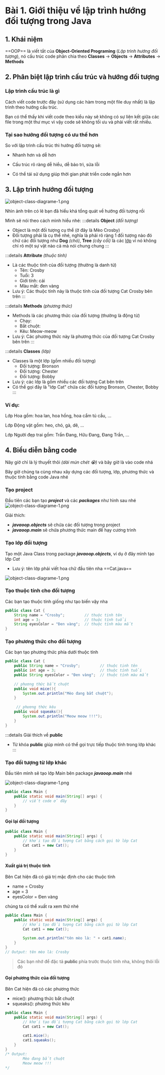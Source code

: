 <!-- ---
layout: Post
title: Giới thiệu về lập trình hướng đối tượng trong Java
subtitle: Lập trình hướng đối tượng với Java
author: Theanishtar
date: 2023-06-09
useHeaderImage: false
headerImage: /img/in-post/2020-10-07/header.jpg
headerMask: rgba(30, 69, 110, 0.61)
permalinkPattern: /ebook/java/java-oop/:slug/
tags:
  - Java OOP
---

Hướng đối tượng là phương pháp lập trình phổ biến nhất hiện nay!!! Cùng mình tìm hiểu về OOP trog bài viết này nhé  -->
<!-- more -->

# Bài 1. Giới thiệu về lập trình hướng đối tượng trong Java
## 1. Khái niệm

==OOP== là viết tắt của **Object-Oriented Programing** (*Lập trình hướng đối tượng*), nó cấu trúc code phân chia theo **Classes** → **Objects** → **Attributes** → **Methods**

## 2. Phân biệt lập trình cấu trúc và hướng đối tượng

### Lập trình cấu trúc là gì

Cách viết code trước đây (sử dụng các hàm trong một file duy nhất) là lập trình theo hướng cấu trúc.

Bạn có thể thấy khi viết code theo kiểu này sẽ không có sự liên kết giữa các file trong một thư mục vì vậy code sẽ không tối ưu và phải viết rất nhiều.

### Tại sao hướng đối tượng có ưu thế hơn

So với lập trình cấu trúc thì hướng đối tượng sẽ: 
- Nhanh hơn và dễ hơn

- Cấu trúc rõ ràng dễ hiểu, dễ bảo trì, sửa lỗi

- Có thể tái sử dụng giúp thời gian phát triển code ngắn hơn

## 3. Lập trình hướng đối tượng

![object-class-diagrame-1.png](https://github.com/dangtranhuu/images/blob/main/angurvad/java-oop/session1/picture1.png?raw=true)

Nhìn ảnh trên có lẽ bạn đã hiểu khá tổng quát về hướng đối tượng rồi

Mình sẽ nói theo cách mình hiểu nhé:
:::details  <b>Object</b> <i>(đối tượng)</i>
- Object là một đối tượng cụ thể (ở đây là Mèo Crosby)
- Đối tượng phải là cụ thể nhé, nghĩa là phải rõ ràng 1 đối tượng nào đó chứ các đối tượng như **Dog** *(chó)*, **Tree** *(cây cối)* là các [lớp]() vì nó không chỉ rõ một sự vật nào cả mà nói chung chung
:::

:::details <b>Attribute</b> <i>(thuộc tính)</i> 
- Là các thuộc tính của đối tượng (thường là danh từ)
	- Tên: Crosby
	- Tuổi: 3
	- Giới tính: cái
	- Màu mắt: đen vàng
- Lưu ý: Các thuộc tính này là thuộc tính của đối tượng Cat Crosby bên trên
:::

:::details <b>Methods</b>  <i>(phương thức)</i> 
- Methods là các phương thức của đối tượng (thường là động từ)
	- Chạy: 
	- Bắt chuột:
	- Kêu: Meow-meow
- Lưu ý: Các phương thức này là phương thức của đối tượng Cat Crosby bên trên
:::

:::details <b>Classes</b> <i>(lớp)</i> 
- Classes là một lớp (gồm nhiều đối tượng)
	- Đối tượng: Bronson
	- Đối tượng: Chester
	- Đối tượng: Bobby
- Lưu ý: các lớp là gồm nhiều các đối tượng Cat bên trên
- Có thể gọi đây là "lớp Cat" chứa các đối tượng Bronson, Chester, Bobby 
:::

### Ví dụ: 
Lớp Hoa gồm: hoa lan, hoa hồng, hoa cẩm tú cầu, ...

Lớp Động vật gồm: heo, chó, gà, dê, ...

Lớp Người đẹp trai gồm: Trần Đang, Hữu Đang, Đang Trần, ...

## 4. Biểu diễn bằng code

Nãy giờ chỉ là lý thuyết thôi *(dài mún chét 😭)* và bây giờ là vào code nhá

Bây giờ chúng ta cùng nhau xây dựng các đối tượng, lớp, phương thức và thuộc tính bằng code Java nhé

### Tạo project

Đầu tiên các bạn tạo **_project_** và các **_packages_** như hình sau nhé
![object-class-diagrame-1.png](https://github.com/dangtranhuu/images/blob/main/angurvad/java-oop/session1/create-project.png?raw=true)

Giải thích: 
- **_javaoop.objects_** sẽ chứa các đối tượng trong project
- **_javaoop.main_** sẽ chứa phương thức main để hạy cương trình

### Tạo lớp đối tượng

Tạo một Java Class trong package **_javaoop.objects_**, ví dụ ở đây mình tạo lớp *Cat*

- Lưu ý: tên lớp phải viết hoa chữ đầu tiên nha ==Cat.java==

![object-class-diagrame-1.png](https://github.com/dangtranhuu/images/blob/main/angurvad/java-oop/session1/create-obj.png?raw=true)

### Tạo thuộc tính cho đối tượng

Các bạn tạo thuộc tính giống như tạo biến vậy nha 
```java
public class Cat {
    String name = "Crosby";         // thuộc tinh tên
    int age = 3;                    // thuộc tính tuổi
    String eyesColor = "Đen vàng";  // thuộc tính màu mắt
}
```

### Tạo phương thức cho đối tượng
Các bạn tạo phương thức phía dưới thuộc tính 
```java
public class Cat {
    public String name = "Crosby";         // thuộc tinh tên
    public int age = 3;                    // thuộc tính tuổi
    public String eyesColor = "Đen vàng";  // thuộc tính màu mắt
    
    // phương thức bắt chuột
    public void mice(){
        System.out.println("Mèo đang bắt chuột");
    }
    
	 // phương thức kêu
    public void squeaks(){
        System.out.println("Meow meow !!!");
    }
}
```

:::details Giải thích về <b>public</b>
- Từ khóa **public** giúp mình có thể gọi trực tiếp thuộc tính trong lớp khác
:::

### Tạo đối tượng từ lớp khác 

Đầu tiên mình sẽ tạo lớp Main bên package **_javaoop.main_** nhé

![object-class-diagrame-1.png](https://github.com/dangtranhuu/images/blob/main/angurvad/java-oop/session1/createmain.png?raw=true)

```java
public class Main {
    public static void main(String[] args) {
        // viết code ở đây
    }
}
```

#### Gọi lại đối tượng
```java
public class Main {
    public static void main(String[] args) {
        // khởi tạo đối tượng Cat bằng cách gọi từ lớp Cat
        Cat cat1 = new Cat();
    }
}
```

#### Xuất giá trị thuộc tính
Bên Cat hiện đã có giá trị mặc định cho các thuộc tính
- name = Crosby        
- age = 3                  
- eyesColor = Đen vàng

chúng ta có thể xuất ra xem thử nhé
```java
public class Main {
    public static void main(String[] args) {
        // khởi tạo đối tượng Cat bằng cách gọi từ lớp Cat
        Cat cat1 = new Cat();
        
        System.out.println("tên mèo là: " + cat1.name);
    }
}
// Output: tên mèo là: Crosby
```

> Các bạn nhớ để đặc tả **public** phía trước thuộc tính nha, không thôi lỗi đó 

#### Gọi phương thức của đối tượng

Bên Cat hiện đã có các phương thức
- mice(): phương thức bắt chuột     
- squeaks(): phương thức kêu

```java
public class Main {
    public static void main(String[] args) {
        // khởi tạo đối tượng Cat bằng cách gọi từ lớp Cat
        Cat cat1 = new Cat();
        
        cat1.mice();
        cat1.squeaks();
    }
}
/* Output:
		Mèo đang bắt chuột
		Meow meow !!!
*/
```